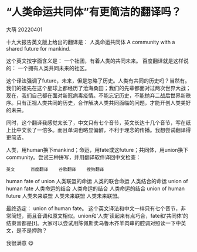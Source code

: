 “人类命运共同体”有更简洁的翻译吗？
==================================
大萌 20220401

十九大报告英文版上给出的翻译是：
人类命运共同体 	A community with a shared future for mankind.

这个英文按字面含义是：	一个社团，有着人类的共同未来。
百度翻译就是这样说的：	一个拥有人类共同未来的社区。

这个译法强调了future，未来，但是忽略了历史。人类有共同的历史吗？当然有。我们的祖先在这个星球上都经历了沧海桑田；我们的先辈都面对过两次世界大战；现在，我们自己都在面对新冠病毒疫情。不能忘记历史，不能抛弃二战后世界新秩序。只有正视人类共同的历史，合作解决人类共同面临的问题，才能开创人类美好的未来。

同时，这个翻译我感觉太长了，中文只有七个音节，英文长达十几个音节，写在纸上比中文长了一倍多。而且单词也略显偏僻，不利于理念的传播。我想尝试翻译得更简洁。

人类，用human换下mankind；命运，用fate或这future；共同体，用union换下community。尝试三种拼写，并用翻译软件译回中文检查：

	英文		百度翻译 	谷歌翻译 	搜狗翻译
human fate of union	人类联盟的命运	人类的联合命运	人类结合的命运
union of human fate	人类命运的结合	人类命运的结合	人类命运的结合
union of human future	人类未来联盟 	人类未来联盟	人类未来联盟。

最终选定：
union of human fate。
这个英文译法和中文一样只有七个音节，非常简短，而且音调和原文相似。union和‘人类’读起来有点巧合，fate和‘共同体’的结束音都是[t]。大家可以尝试用陈佩斯卖乌鲁木齐羊肉串的腔调对照读一下中英文，是不是押韵？

我很满意 😋
